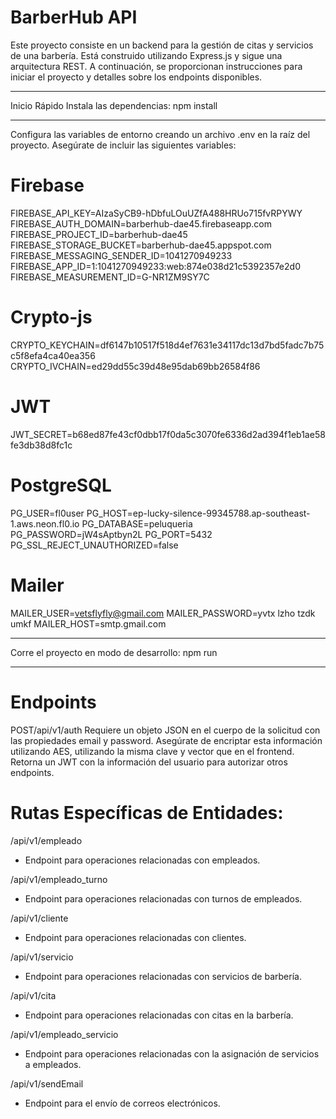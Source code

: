 # BarberHub API
Este proyecto consiste en un backend para la gestión de citas y servicios de una barbería. 
Está construido utilizando Express.js y sigue una arquitectura REST. A continuación, 
se proporcionan instrucciones para iniciar el proyecto y detalles sobre los endpoints disponibles.

-------------------------------
Inicio Rápido
Instala las dependencias:
npm install

--------------------------------
Configura las variables de entorno creando un archivo .env en la raíz del proyecto. 
Asegúrate de incluir las siguientes variables:
# Firebase
FIREBASE_API_KEY=AIzaSyCB9-hDbfuLOuUZfA488HRUo715fvRPYWY
FIREBASE_AUTH_DOMAIN=barberhub-dae45.firebaseapp.com
FIREBASE_PROJECT_ID=barberhub-dae45
FIREBASE_STORAGE_BUCKET=barberhub-dae45.appspot.com
FIREBASE_MESSAGING_SENDER_ID=1041270949233
FIREBASE_APP_ID=1:1041270949233:web:874e038d21c5392357e2d0
FIREBASE_MEASUREMENT_ID=G-NR1ZM9SY7C

# Crypto-js
CRYPTO_KEYCHAIN=df6147b10517f518d4ef7631e34117dc13d7bd5fadc7b75c5f8efa4ca40ea356
CRYPTO_IVCHAIN=ed29dd55c39d48e95dab69bb26584f86

# JWT
JWT_SECRET=b68ed87fe43cf0dbb17f0da5c3070fe6336d2ad394f1eb1ae58fe3db38d8fc1c

# PostgreSQL
PG_USER=fl0user
PG_HOST=ep-lucky-silence-99345788.ap-southeast-1.aws.neon.fl0.io
PG_DATABASE=peluqueria
PG_PASSWORD=jW4sAptbyn2L
PG_PORT=5432
PG_SSL_REJECT_UNAUTHORIZED=false

# Mailer
MAILER_USER=vetsflyfly@gmail.com
MAILER_PASSWORD=yvtx lzho tzdk umkf
MAILER_HOST=smtp.gmail.com

--------------------------------
Corre el proyecto en modo de desarrollo:
npm run 

--------------------------------
# Endpoints

POST/api/v1/auth
  Requiere un objeto JSON en el cuerpo de la solicitud con las propiedades email y password. 
  Asegúrate de encriptar esta información utilizando AES, utilizando la misma clave y vector que en el frontend. 
  Retorna un JWT con la información del usuario para autorizar otros endpoints.
  
# Rutas Específicas de Entidades:

/api/v1/empleado
 - Endpoint para operaciones relacionadas con empleados.
   
/api/v1/empleado_turno
 - Endpoint para operaciones relacionadas con turnos de empleados.

/api/v1/cliente
 - Endpoint para operaciones relacionadas con clientes.
   
/api/v1/servicio
 - Endpoint para operaciones relacionadas con servicios de barbería.
   
/api/v1/cita
 - Endpoint para operaciones relacionadas con citas en la barbería.
   
/api/v1/empleado_servicio
 - Endpoint para operaciones relacionadas con la asignación de servicios a empleados.
   
/api/v1/sendEmail
 - Endpoint para el envío de correos electrónicos.
   
